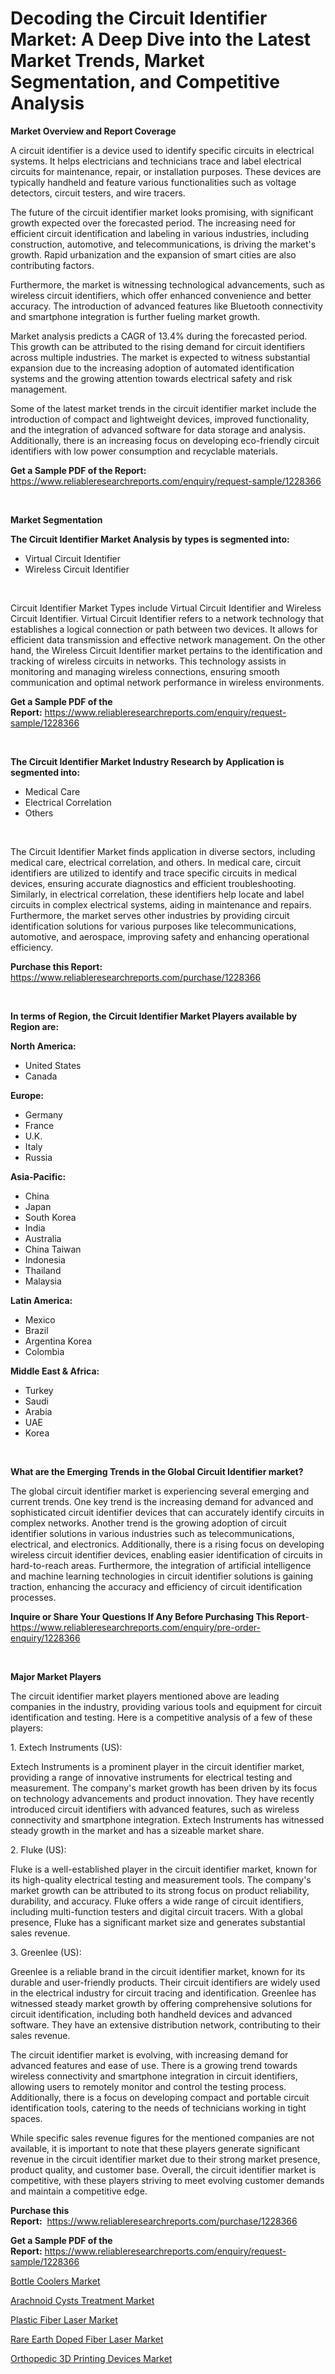 <p><h1>Decoding the Circuit Identifier Market: A Deep Dive into the Latest Market Trends, Market Segmentation, and Competitive Analysis</h1></p><p><strong>Market Overview and Report Coverage</strong></p>
<p><p>A circuit identifier is a device used to identify specific circuits in electrical systems. It helps electricians and technicians trace and label electrical circuits for maintenance, repair, or installation purposes. These devices are typically handheld and feature various functionalities such as voltage detectors, circuit testers, and wire tracers.</p><p>The future of the circuit identifier market looks promising, with significant growth expected over the forecasted period. The increasing need for efficient circuit identification and labeling in various industries, including construction, automotive, and telecommunications, is driving the market's growth. Rapid urbanization and the expansion of smart cities are also contributing factors.</p><p>Furthermore, the market is witnessing technological advancements, such as wireless circuit identifiers, which offer enhanced convenience and better accuracy. The introduction of advanced features like Bluetooth connectivity and smartphone integration is further fueling market growth.</p><p>Market analysis predicts a CAGR of 13.4% during the forecasted period. This growth can be attributed to the rising demand for circuit identifiers across multiple industries. The market is expected to witness substantial expansion due to the increasing adoption of automated identification systems and the growing attention towards electrical safety and risk management.</p><p>Some of the latest market trends in the circuit identifier market include the introduction of compact and lightweight devices, improved functionality, and the integration of advanced software for data storage and analysis. Additionally, there is an increasing focus on developing eco-friendly circuit identifiers with low power consumption and recyclable materials.</p></p>
<p><strong>Get a Sample PDF of the Report:</strong> <a href="https://www.reliableresearchreports.com/enquiry/request-sample/1228366">https://www.reliableresearchreports.com/enquiry/request-sample/1228366</a></p>
<p>&nbsp;</p>
<p><strong>Market Segmentation</strong></p>
<p><strong>The Circuit Identifier Market Analysis by types is segmented into:</strong></p>
<p><ul><li>Virtual Circuit Identifier</li><li>Wireless Circuit Identifier</li></ul></p>
<p>&nbsp;</p>
<p><p>Circuit Identifier Market Types include Virtual Circuit Identifier and Wireless Circuit Identifier. Virtual Circuit Identifier refers to a network technology that establishes a logical connection or path between two devices. It allows for efficient data transmission and effective network management. On the other hand, the Wireless Circuit Identifier market pertains to the identification and tracking of wireless circuits in networks. This technology assists in monitoring and managing wireless connections, ensuring smooth communication and optimal network performance in wireless environments.</p></p>
<p><strong>Get a Sample PDF of the Report:</strong>&nbsp;<a href="https://www.reliableresearchreports.com/enquiry/request-sample/1228366">https://www.reliableresearchreports.com/enquiry/request-sample/1228366</a></p>
<p>&nbsp;</p>
<p><strong>The Circuit Identifier Market Industry Research by Application is segmented into:</strong></p>
<p><ul><li>Medical Care</li><li>Electrical Correlation</li><li>Others</li></ul></p>
<p>&nbsp;</p>
<p><p>The Circuit Identifier Market finds application in diverse sectors, including medical care, electrical correlation, and others. In medical care, circuit identifiers are utilized to identify and trace specific circuits in medical devices, ensuring accurate diagnostics and efficient troubleshooting. Similarly, in electrical correlation, these identifiers help locate and label circuits in complex electrical systems, aiding in maintenance and repairs. Furthermore, the market serves other industries by providing circuit identification solutions for various purposes like telecommunications, automotive, and aerospace, improving safety and enhancing operational efficiency.</p></p>
<p><strong>Purchase this Report:</strong>&nbsp; <a href="https://www.reliableresearchreports.com/purchase/1228366">https://www.reliableresearchreports.com/purchase/1228366</a></p>
<p>&nbsp;</p>
<p><strong>In terms of Region, the Circuit Identifier Market Players available by Region are:</strong></p>
<p>
    <p> <strong> North America: </strong>
        <ul>
            <li>United States</li>
            <li>Canada</li>
        </ul>
        </p> 
    <p> <strong> Europe: </strong>
        <ul>
            <li>Germany</li>
            <li>France</li>
            <li>U.K.</li>
            <li>Italy</li>
            <li>Russia</li>
        </ul>
        </p> 
    <p> <strong> Asia-Pacific: </strong>
        <ul>
            <li>China</li>
            <li>Japan</li>
            <li>South Korea</li>
            <li>India</li>
            <li>Australia</li>
            <li>China Taiwan</li>
            <li>Indonesia</li>
            <li>Thailand</li>
            <li>Malaysia</li>
        </ul>
        </p> 
    <p> <strong> Latin America: </strong>
        <ul>
            <li>Mexico</li>
            <li>Brazil</li>
            <li>Argentina Korea</li>
            <li>Colombia</li>
        </ul>
        </p> 
    <p> <strong> Middle East & Africa: </strong>
        <ul>
            <li>Turkey</li>
            <li>Saudi</li>
            <li>Arabia</li>
            <li>UAE</li>
            <li>Korea</li>
        </ul>
    </p>
    </p>
<p>&nbsp;</p>
<p><strong>What are the Emerging Trends in the Global Circuit Identifier market?</strong></p>
<p><p>The global circuit identifier market is experiencing several emerging and current trends. One key trend is the increasing demand for advanced and sophisticated circuit identifier devices that can accurately identify circuits in complex networks. Another trend is the growing adoption of circuit identifier solutions in various industries such as telecommunications, electrical, and electronics. Additionally, there is a rising focus on developing wireless circuit identifier devices, enabling easier identification of circuits in hard-to-reach areas. Furthermore, the integration of artificial intelligence and machine learning technologies in circuit identifier solutions is gaining traction, enhancing the accuracy and efficiency of circuit identification processes.</p></p>
<p><strong>Inquire or Share Your Questions If Any Before Purchasing This Report</strong>- <a href="https://www.reliableresearchreports.com/enquiry/pre-order-enquiry/1228366">https://www.reliableresearchreports.com/enquiry/pre-order-enquiry/1228366</a></p>
<p>&nbsp;</p>
<p><strong>Major Market Players</strong></p>
<p><p>The circuit identifier market players mentioned above are leading companies in the industry, providing various tools and equipment for circuit identification and testing. Here is a competitive analysis of a few of these players:</p><p>1. Extech Instruments (US):</p><p>Extech Instruments is a prominent player in the circuit identifier market, providing a range of innovative instruments for electrical testing and measurement. The company's market growth has been driven by its focus on technology advancements and product innovation. They have recently introduced circuit identifiers with advanced features, such as wireless connectivity and smartphone integration. Extech Instruments has witnessed steady growth in the market and has a sizeable market share.</p><p>2. Fluke (US):</p><p>Fluke is a well-established player in the circuit identifier market, known for its high-quality electrical testing and measurement tools. The company's market growth can be attributed to its strong focus on product reliability, durability, and accuracy. Fluke offers a wide range of circuit identifiers, including multi-function testers and digital circuit tracers. With a global presence, Fluke has a significant market size and generates substantial sales revenue.</p><p>3. Greenlee (US):</p><p>Greenlee is a reliable brand in the circuit identifier market, known for its durable and user-friendly products. Their circuit identifiers are widely used in the electrical industry for circuit tracing and identification. Greenlee has witnessed steady market growth by offering comprehensive solutions for circuit identification, including both handheld devices and advanced software. They have an extensive distribution network, contributing to their sales revenue.</p><p>The circuit identifier market is evolving, with increasing demand for advanced features and ease of use. There is a growing trend towards wireless connectivity and smartphone integration in circuit identifiers, allowing users to remotely monitor and control the testing process. Additionally, there is a focus on developing compact and portable circuit identification tools, catering to the needs of technicians working in tight spaces.</p><p>While specific sales revenue figures for the mentioned companies are not available, it is important to note that these players generate significant revenue in the circuit identifier market due to their strong market presence, product quality, and customer base. Overall, the circuit identifier market is competitive, with these players striving to meet evolving customer demands and maintain a competitive edge.</p></p>
<p><strong>Purchase this Report:</strong>&nbsp;&nbsp;<a href="https://www.reliableresearchreports.com/purchase/1228366">https://www.reliableresearchreports.com/purchase/1228366</a></p>
<p></p>
<p><strong>Get a Sample PDF of the Report:</strong>&nbsp;<a href="https://www.reliableresearchreports.com/enquiry/request-sample/1228366">https://www.reliableresearchreports.com/enquiry/request-sample/1228366</a></p>
<p><p><a href="https://github.com/santosh758595/Market-Research-Report-List-2/blob/main/bottle-coolers-market.md">Bottle Coolers Market</a></p><p><a href="https://medium.com/p/40e21eed265a/edit">Arachnoid Cysts Treatment Market</a></p><p><a href="https://issuu.com/reportprime-2/docs/plastic-fiber-laser-market-size-2030.pptx">Plastic Fiber Laser Market</a></p><p><a href="https://issuu.com/reportprime-2/docs/rare-earth-doped-fiber-laser-market-size-2030.pptx">Rare Earth Doped Fiber Laser Market</a></p><p><a href="https://medium.com/p/050349fefa95/edit">Orthopedic 3D Printing Devices Market</a></p></p>